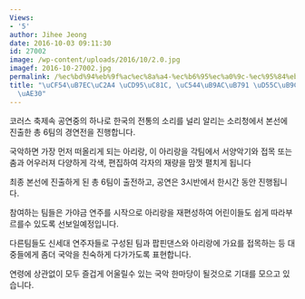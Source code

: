 ```yaml
---
Views:
- '5'
author: Jihee Jeong
date: 2016-10-03 09:11:30
id: 27002
image: /wp-content/uploads/2016/10/2.0.jpg
imagef: 2016-10-27002.jpg
permalink: /%ec%bd%94%eb%9f%ac%ec%8a%a4-%ec%b6%95%ec%a0%9c-%ec%95%84%eb%a6%ac%eb%9e%91-%ed%95%9c%eb%a7%88%eb%8b%b9-%ec%9d%b8%ea%b8%b0/
title: "\uCF54\uB7EC\uC2A4 \uCD95\uC81C, \uC544\uB9AC\uB791 \uD55C\uB9C8\uB2F9 \uC778\
  \uAE30"
---
```


코러스 축제속 공연중의 하나로 한국의 전통의 소리를 널리 알리는 소리청에서 본선에 진출한 총 6팀의 경연전을 진행합니다.

국악하면 가장 먼저 떠올리게 되는 아리랑, 이 아리랑을 각팀에서 서양악기와 접목 또는 춤과 어우러져 다양하게 각색, 편집하여 각자의 재량을 맘껏 펼치게 됩니다

최종 본선에 진출하게 된 총 6팀이 출전하고, 공연은 3시반에서 한시간 동안 진행됩니다.

참여하는 팀들은 가야금 연주를 시작으로 아리랑을 재편성하여 어린이들도 쉽게 따라부르를수 있도록 선보일예정입니다.

다른팀들도 신세대 연주자들로 구성된 팀과 팝핀댄스와 아리랑에 가요를 접목하는 등 대중들에게 좀더 국악을 친숙하게 다가가도록 표현합니다.

연령에 상관없이 모두 즐겁게 어울릴수 있는 국악 한마당이 될것으로 기대를 모으고 있습니다.